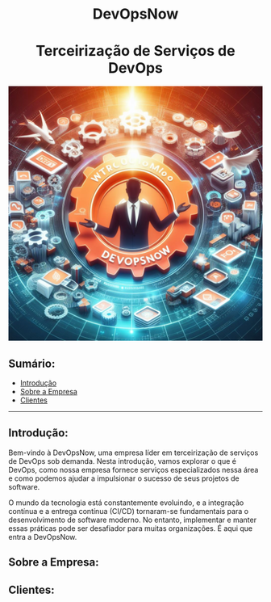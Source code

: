 <h1 align="center">DevOpsNow</h1>
<h1 align="center">Terceirização de Serviços de DevOps</h1>
<p align="center">
    <apan align="center">
      <img alt="devops" src="./devops.jpg" height="80%" width="100%">
    </span>
</p>

## Sumário:
- [Introdução](#introdução)
- [Sobre a Empresa](#sobre-a-empresa)
- [Clientes](#clientes)

---

## Introdução:

Bem-vindo à DevOpsNow, uma empresa líder em terceirização de serviços de DevOps sob demanda. Nesta introdução, vamos explorar o que é DevOps, como nossa empresa fornece serviços especializados nessa área e como podemos ajudar a impulsionar o sucesso de seus projetos de software.

O mundo da tecnologia está constantemente evoluindo, e a integração contínua e a entrega contínua (CI/CD) tornaram-se fundamentais para o desenvolvimento de software moderno. No entanto, implementar e manter essas práticas pode ser desafiador para muitas organizações. É aqui que entra a DevOpsNow.

## Sobre a Empresa:
<!-- em construção -->

## Clientes:
<!-- em construção -->


